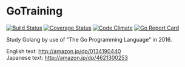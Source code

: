 # GoTraining
[![Build Status](https://travis-ci.org/budougumi0617/GoTraining.svg)](https://travis-ci.org/budougumi0617/GoTraining)
[![Coverage Status](https://coveralls.io/repos/budougumi0617/GoTraining/badge.svg?branch=master&service=github)](https://coveralls.io/github/budougumi0617/GoTraining?branch=master)
[![Code Climate](https://codeclimate.com/github/budougumi0617/GoTraining/badges/gpa.svg)](https://codeclimate.com/github/budougumi0617/GoTraining)
[![Go Report Card](https://goreportcard.com/badge/github.com/budougumi0617/GoTraining)](https://goreportcard.com/report/github.com/budougumi0617/GoTraining)

Study Golang by use of "The Go Programming Language" in 2016.

English text: http://amazon.jp/dp/0134190440  
Japanese text: http://amazon.jp/dp/4621300253
